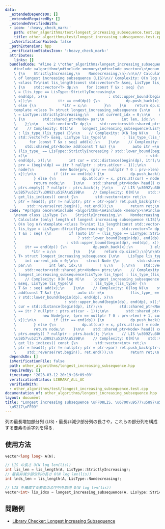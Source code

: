 ```yaml
---
data:
  _extendedDependsOn: []
  _extendedRequiredBy: []
  _extendedVerifiedWith:
  - icon: ':heavy_check_mark:'
    path: other_algorithms/test/longest_increasing_subsequence.test.cpp
    title: other_algorithms/test/longest_increasing_subsequence.test.cpp
  _isVerificationFailed: false
  _pathExtension: hpp
  _verificationStatusIcon: ':heavy_check_mark:'
  attributes:
    links: []
  bundledCode: "#line 2 \"other_algorithms/longest_increasing_subsequence.hpp\"\n\
    #include <algorithm>\n#include <memory>\n#include <vector>\n\nenum class LisType\
    \ {\n    StrictlyIncreasing,\n    Nondecreasing,\n};\n\n// Calculate (only) length\
    \ of longest increasing subsequence (LIS)\n// Complexity: O(n log n)\ntemplate\
    \ <class T>\nint lis_length(const std::vector<T> &seq, LisType lis_type = LisType::StrictlyIncreasing)\
    \ {\n    std::vector<T> dp;\n    for (const T &x : seq) {\n        if (auto itr\
    \ = (lis_type == LisType::StrictlyIncreasing\n                            ? std::lower_bound(begin(dp),\
    \ end(dp), x)\n                            : std::upper_bound(begin(dp), end(dp),\
    \ x));\n            itr == end(dp)) {\n            dp.push_back(x);\n        }\
    \ else {\n            *itr = x;\n        }\n    }\n    return dp.size();\n}\n\n\
    template <class T> struct longest_increasing_subsequence {\n\n    LisType lis_type_\
    \ = LisType::StrictlyIncreasing;\n    int current_idx = 0;\n\n    struct Node\
    \ {\n        std::shared_ptr<Node> par;\n        int len, idx;\n        T v;\n\
    \    };\n\n    std::vector<T> dp;\n    std::vector<std::shared_ptr<Node>> ptrs;\n\
    \n    // Complexity: O(1)\n    longest_increasing_subsequence(LisType lis_type)\
    \ : lis_type_(lis_type) {}\n\n    // Complexity: O(N log N)\n    longest_increasing_subsequence(const\
    \ std::vector<T> &seq, LisType lis_type)\n        : lis_type_(lis_type) {\n  \
    \      for (const T &x : seq) add(x);\n    }\n\n    // Complexity: O(log N)\n\
    \    std::shared_ptr<Node> add(const T &x) {\n        auto itr =\n           \
    \ (lis_type_ == LisType::StrictlyIncreasing ? std::lower_bound(begin(dp), end(dp),\
    \ x)\n                                                      : std::upper_bound(begin(dp),\
    \ end(dp), x));\n        int cur = std::distance(begin(dp), itr);\n        std::shared_ptr<Node>\
    \ prv = (begin(dp) == itr ? nullptr : ptrs.at(cur - 1));\n\n        std::shared_ptr<Node>\
    \ node(\n            new Node{prv, (prv == nullptr ? 0 : prv->len) + 1, current_idx++,\
    \ x});\n\n        if (itr == end(dp)) {\n            dp.push_back(x), ptrs.push_back(node);\n\
    \        } else {\n            dp.at(cur) = x, ptrs.at(cur) = node;\n        }\n\
    \        return node;\n    }\n\n    std::shared_ptr<Node> head() const { return\
    \ ptrs.empty() ? nullptr : ptrs.back(); }\n\n    // LIS \u3092\u306A\u3059\u6DFB\
    \u5B57\u5217\u3092\u51FA\u529B\n    // Complexity: O(N)\n    std::vector<int>\
    \ get_lis_indices() const {\n        std::vector<int> ret;\n        for (auto\
    \ ptr = head(); ptr != nullptr; ptr = ptr->par) ret.push_back(ptr->idx);\n   \
    \     std::reverse(ret.begin(), ret.end());\n        return ret;\n    }\n};\n"
  code: "#pragma once\n#include <algorithm>\n#include <memory>\n#include <vector>\n\
    \nenum class LisType {\n    StrictlyIncreasing,\n    Nondecreasing,\n};\n\n//\
    \ Calculate (only) length of longest increasing subsequence (LIS)\n// Complexity:\
    \ O(n log n)\ntemplate <class T>\nint lis_length(const std::vector<T> &seq, LisType\
    \ lis_type = LisType::StrictlyIncreasing) {\n    std::vector<T> dp;\n    for (const\
    \ T &x : seq) {\n        if (auto itr = (lis_type == LisType::StrictlyIncreasing\n\
    \                            ? std::lower_bound(begin(dp), end(dp), x)\n     \
    \                       : std::upper_bound(begin(dp), end(dp), x));\n        \
    \    itr == end(dp)) {\n            dp.push_back(x);\n        } else {\n     \
    \       *itr = x;\n        }\n    }\n    return dp.size();\n}\n\ntemplate <class\
    \ T> struct longest_increasing_subsequence {\n\n    LisType lis_type_ = LisType::StrictlyIncreasing;\n\
    \    int current_idx = 0;\n\n    struct Node {\n        std::shared_ptr<Node>\
    \ par;\n        int len, idx;\n        T v;\n    };\n\n    std::vector<T> dp;\n\
    \    std::vector<std::shared_ptr<Node>> ptrs;\n\n    // Complexity: O(1)\n   \
    \ longest_increasing_subsequence(LisType lis_type) : lis_type_(lis_type) {}\n\n\
    \    // Complexity: O(N log N)\n    longest_increasing_subsequence(const std::vector<T>\
    \ &seq, LisType lis_type)\n        : lis_type_(lis_type) {\n        for (const\
    \ T &x : seq) add(x);\n    }\n\n    // Complexity: O(log N)\n    std::shared_ptr<Node>\
    \ add(const T &x) {\n        auto itr =\n            (lis_type_ == LisType::StrictlyIncreasing\
    \ ? std::lower_bound(begin(dp), end(dp), x)\n                                \
    \                      : std::upper_bound(begin(dp), end(dp), x));\n        int\
    \ cur = std::distance(begin(dp), itr);\n        std::shared_ptr<Node> prv = (begin(dp)\
    \ == itr ? nullptr : ptrs.at(cur - 1));\n\n        std::shared_ptr<Node> node(\n\
    \            new Node{prv, (prv == nullptr ? 0 : prv->len) + 1, current_idx++,\
    \ x});\n\n        if (itr == end(dp)) {\n            dp.push_back(x), ptrs.push_back(node);\n\
    \        } else {\n            dp.at(cur) = x, ptrs.at(cur) = node;\n        }\n\
    \        return node;\n    }\n\n    std::shared_ptr<Node> head() const { return\
    \ ptrs.empty() ? nullptr : ptrs.back(); }\n\n    // LIS \u3092\u306A\u3059\u6DFB\
    \u5B57\u5217\u3092\u51FA\u529B\n    // Complexity: O(N)\n    std::vector<int>\
    \ get_lis_indices() const {\n        std::vector<int> ret;\n        for (auto\
    \ ptr = head(); ptr != nullptr; ptr = ptr->par) ret.push_back(ptr->idx);\n   \
    \     std::reverse(ret.begin(), ret.end());\n        return ret;\n    }\n};\n"
  dependsOn: []
  isVerificationFile: false
  path: other_algorithms/longest_increasing_subsequence.hpp
  requiredBy: []
  timestamp: '2023-03-12 20:19:26+09:00'
  verificationStatus: LIBRARY_ALL_AC
  verifiedWith:
  - other_algorithms/test/longest_increasing_subsequence.test.cpp
documentation_of: other_algorithms/longest_increasing_subsequence.hpp
layout: document
title: "Longest increasing subsequence \uFF08LIS, \u6700\u9577\u5897\u52A0\u90E8\u5206\
  \u5217\uFF09"
---
```


列の最長増加部分列 (LIS)・最長非減少部分列の長さや，これらの部分列を構成する要素の添字列を得る．

## 使用方法

```cpp
vector<long long> A(N);

// LIS の長さ O(N log len(lis))
int lis_len = lis_length(A, LisType::StrictlyIncreasing);
// 最長非減少部分列の長さ O(N log len(lis))
int lnds_len = lis_length(A, LisType::Nondecreasing);

// LIS を構成する要素の添字列を取得 O(N log len(lis))
vector<int> lis_idxs = longest_increasing_subsequence(A, LisType::StrictlyIncreasing).get_lis_indices();
```

## 問題例

- [Library Checker: Longest Increasing Subsequence](https://judge.yosupo.jp/problem/longest_increasing_subsequence)
